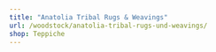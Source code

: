 ```yaml
---
title: "Anatolia Tribal Rugs & Weavings"
url: /woodstock/anatolia-tribal-rugs-und-weavings/
shop: Teppiche
---
```

